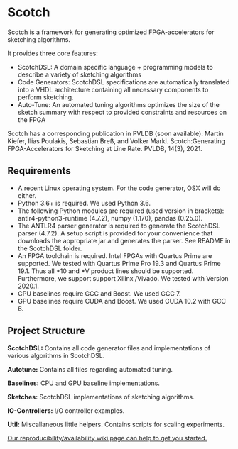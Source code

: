 # Scotch
Scotch is a framework for generating optimized FPGA-accelerators for sketching algorithms. 

It provides three core features:
* ScotchDSL: A domain specific language + programming models to describe a variety of sketching algorithms
* Code Generators: ScotchDSL specifications are automatically translated into a VHDL architecture containing all necessary components to perform sketching.
* Auto-Tune: An automated tuning algorithms optimizes the size of the sketch summary with respect to provided constraints and resources on the FPGA

Scotch has a corresponding publication in PVLDB (soon available):
Martin Kiefer, Ilias Poulakis, Sebastian Breß, and Volker Markl. Scotch:Generating FPGA-Accelerators for Sketching at Line Rate. PVLDB, 14(3), 2021.

## Requirements
* A recent Linux operating system. For the code generator, OSX will do either.
* Python 3.6+ is required. We used Python 3.6.
* The following Python modules are required (used version in brackets): antlr4-python3-runtime (4.7.2), numpy (1.170), pandas (0.25.0).
* The ANTLR4 parser generator is required to generate the ScotchDSL parser (4.7.2). A setup script is provided for your convenience that downloads the appropriate jar and generates the parser. See README in the ScotchDSL folder.
* An FPGA toolchain is required. Intel FPGAs with Quartus Prime are supported. We tested with Quartus Prime Pro 19.3 and Quartus Prime 19.1. Thus all *10 and *V product lines should be supported. Furthermore, we support support Xilinx /Vivado. We tested with Version 2020.1.
* CPU baselines require GCC and Boost. We used GCC 7.
* GPU baselines require CUDA and Boost. We used CUDA 10.2 with GCC 6.

## Project Structure
**ScotchDSL:** Contains all code generator files and implementations of various algorithms in ScotchDSL.

**Autotune:** Contains all files regarding automated tuning.

**Baselines:** CPU and GPU baseline implementations.

**Sketches:** ScotchDSL implementations of sketching algorithms.

**IO-Controllers:** I/O controller examples.

**Util:** Miscallaneous little helpers. Contains scripts for scaling experiments.


[Our reproducibility/availability wiki page can help to get you started.](https://github.com/martinkiefer/Scotch/wiki/Reproducibility)
